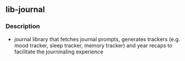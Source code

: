 ## lib-journal

### Description
* journal library that fetches journal prompts, generates trackers (e.g. mood tracker, sleep tracker, memory tracker) and year recaps to facilitate the journinaling experience
